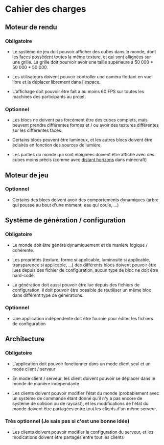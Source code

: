 # Cahier des charges

## Moteur de rendu

### Obligatoire

- Le système de jeu doit pouvoir afficher des cubes dans le monde, dont les faces possèdent toutes la même texture, et qui sont allignées sur une grille. La grille doit pourvoir avoir une taille supérieure a 50 000 * 50 000 * 50 000.

- Les utilisateurs doivent pouvoir controller une caméra flottant en vue libre et la déplacer librement dans l'espace.

- L'affichage doit pouvoir être fait a au moins 60 FPS sur toutes les machines des participants au projet.

### Optionnel

- Les blocs ne doivent pas forcément être des cubes complets, mais peuvent prendre différentes formes et / ou avoir des textures différentes sur les différentes faces.

- Certains blocs peuvent être lumineux, et les autres blocs doivent être éclairés en fonction des sources de lumière.

- Les parties du monde qui sont éloignées doivent être affiché avec des cubes moins précis (comme avec [distant horizons](https://www.curseforge.com/minecraft/mc-mods/distant-horizons) dans minecraft)

## Moteur de jeu

### Optionnel

- Certains des blocs doivent avoir des comportements dynamiques (arbre qui pousse au bout d'une moment, eau qui coule, ...)

## Système de génération / configuration

### Obligatoire

- Le monde doit être généré dynamiquement et de manière logique / cohérente.

- Les propriétés (texture, forme si applicable, luminosité si applicable, transparence si applicable, ...) des différents blocs doivent pouvoir être lues depuis des fichier de configuration, aucun type de bloc ne doit être hard-codé.

- La génération doit aussi pouvoir être lue depuis des fichiers de configuration, il doit pouvoir être possible de réutiliser un même bloc dans différent type de générations.

### Optionnel

- Une application indépendente doit être fournie pour éditer les fichiers de configuration

## Architecture

### Obligatoire

- L'application doit pouvoir fonctionner dans un mode client seul et un mode client / serveur

- En mode client / serveur, les client doivent pouvoir se déplacer dans le monde de manière indépendante

- Les clients doivent pouvoir modifier l'état du monde (probablement avec un système de commande étant donné qu'il n'y a pas encore de système de colision ou de raycast), et les modifications de l'état du monde doivent être partagées entre tout les clients d'un même serveur.

### Très optionnel (Je sais pas si c'est une bonne idée)

- Les clients doivent pouvoir modifier la configuration du serveur, et les modications doivent être partagés entre tout les clients

